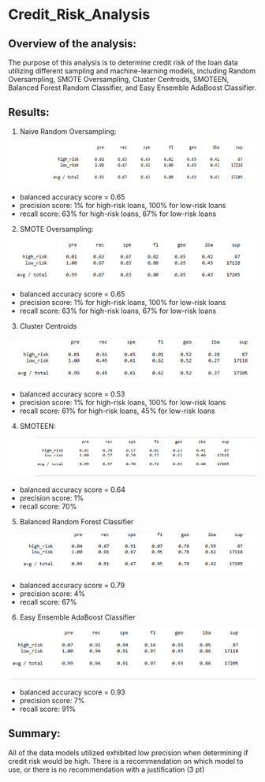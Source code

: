 # Credit_Risk_Analysis

## Overview of the analysis: 
  The purpose of this analysis is to determine credit risk of the loan data utilizing different sampling and machine-learning models, including Random Oversampling, SMOTE Oversampling, Cluster Centroids, SMOTEEN, Balanced Forest Random Classifier, and Easy Ensemble AdaBoost Classifier.  

## Results: 

1) Naive Random Oversampling:

![Naive Random Oversampling](Resources/Naive_Random_Oversampling.png)
  
  * balanced accuracy score = 0.65
  * precision score: 1% for high-risk loans, 100% for low-risk loans
  * recall score: 63% for high-risk loans, 67% for low-risk loans

2) SMOTE Oversampling:

![SMOTE Oversampling](Resources/SMOTE_Oversampling.png)

  * balanced accuracy score = 0.65
  * precision score: 1% for high-risk loans, 100% for low-risk loans
  * recall score: 63% for high-risk loans, 67% for low-risk loans
 
3) Cluster Centroids

![Cluster Centroids](Resources/Cluster_Centroids.png)

  * balanced accuracy score = 0.53
  * precision score: 1% for high-risk loans, 100% for low-risk loans
  * recall score: 61% for high-risk loans, 45% for low-risk loans

4) SMOTEEN:

![SMOTEEN](Resources/SMOTEEN.png)

  * balanced accuracy score = 0.64
  * precision score: 1%
  * recall score: 70%

5) Balanced Random Forest Classifier

![Balanced Random Forest Classifier](Resources/Balanced_Random_Forest_Classifier.png)

  * balanced accuracy score = 0.79
  * precision score: 4%
  * recall score: 67%

6) Easy Ensemble AdaBoost Classifier

![Easy Ensemble AdaBoost Classifier](Resources/Easy_Ensemble_AdaBoost_Classifier.png)

  * balanced accuracy score = 0.93
  * precision score: 7%
  * recall score: 91%
## Summary:
  All of the data models utilized exhibited low precision when determining if credit risk would be high. 
There is a recommendation on which model to use, or there is no recommendation with a justification (3 pt)
  

